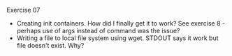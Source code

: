 Exercise 07
- Creating init containers. How did I finally get it to work? See exercise 8 - perhaps use of args instead of command was the issue?
- Writing a file to local file system using wget. STDOUT says it work but file doesn't exist. Why?
